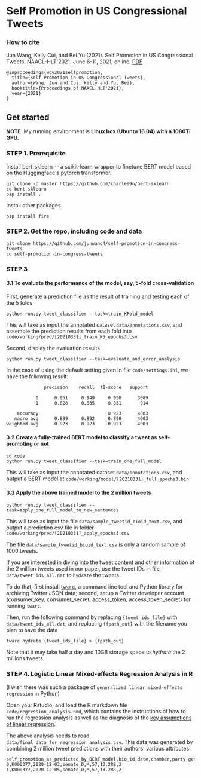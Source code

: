 # Self Promotion in US Congressional Tweets

### How to cite ###
Jun Wang, Kelly Cui, and Bei Yu (2021). 
Self Promotion in US Congressional Tweets.
NAACL-HLT'2021.
June 6-11, 2021, online.
[PDF](https://github.com/junwang4/self-promotion-in-congress-tweets/blob/main/document/NAACL2021_self_promotion_in_congress_tweets.pdf)

```
@inproceedings{wcy2021selfpromotion,
  title={Self Promotion in US Congressional Tweets},
  author={Wang, Jun and Cui, Kelly and Yu, Bei},
  booktitle={Proceedings of NAACL-HLT'2021},
  year={2021}
}
```


## Get started

**NOTE**: My running environment is **Linux box (Ubuntu 16.04) with a 1080Ti GPU**.

### STEP 1. Prerequisite

Install bert-sklearn --
a scikit-learn wrapper to finetune BERT model based on the Huggingface's pytorch transformer.
```
git clone -b master https://github.com/charles9n/bert-sklearn
cd bert-sklearn
pip install .
```

Install other packages
```
pip install fire
```


### STEP 2. Get the repo, including code and data
```
git clone https://github.com/junwang4/self-promotion-in-congress-tweets
cd self-promotion-in-congress-tweets
```

### STEP 3

#### 3.1 To evaluate the performance of the model, say, 5-fold cross-validation 

First, generate a prediction file as the result of training and testing each of the 5 folds
```
python run.py tweet_classifier --task=train_KFold_model
```
This will take as input the annotated dataset `data/annotations.csv`,
and assemble the prediction results from each fold into `code/working/pred/[20210331]_train_K5_epochs3.csv`

Second, display the evaluation results

```
python run.py tweet_classifier --task=evaluate_and_error_analysis
```
In the case of using the default setting given in file `code/settings.ini`,
we have the following result:
```
              precision    recall  f1-score   support

           0      0.951     0.949     0.950      3089
           1      0.828     0.835     0.831       914

    accuracy                          0.923      4003
   macro avg      0.889     0.892     0.890      4003
weighted avg      0.923     0.923     0.923      4003

```

#### 3.2 Create a fully-trained BERT model to classify a tweet as self-promoting or not
```
cd code
python run.py tweet_classifier --task=train_one_full_model
```
This will take as input the annotated dataset `data/annotations.csv`,
and output a BERT model at `code/working/model/[20210331]_full_epochs3.bin`


#### 3.3 Apply the above trained model to the 2 million tweets 

```
python run.py tweet_classifier --task=apply_one_full_model_to_new_sentences
```
This will take as input the file `data/sample_tweetid_bioid_text.csv`, 
and output a prediction csv file in folder `code/working/pred/[20210331]_apply_epochs3.csv`

The file `data/sample_tweetid_bioid_text.csv` is only a random sample of 1000 tweets.

If you are interested in diving into the tweet content and other information of the 2 million tweets used in our paper,
use the tweet IDs in file `data/tweet_ids_all.dat` to `hydrate` the tweets.

To do that, first 
install [twarc](https://twarc-project.readthedocs.io/en/latest/),
a command line tool and Python library for archiving Twitter JSON data;
second, setup a Twitter developer account (consumer_key, consumer_secret, access_token, access_token_secret)
for running `twarc`.

Then, run the following command by replacing `{tweet_ids_file}` with 
`data/tweet_ids_all.dat`, and replacing `{fpath_out}` with the filename you plan to save the data
```
twarc hydrate {tweet_ids_file} > {fpath_out}
```
Note that it may take half a day and 10GB storage space to *hydrate* the 2 millions tweets.


### STEP 4. Logistic Linear Mixed-effects Regression Analysis in R
(I wish there was such a package of `generalized linear mixed-effects regression` in Python)

Open your Rstudio, and load the R markdown file `code/regression_analysis.Rmd`,
which contains the instructions of how to run the regression analysis as well as the 
diagnosis of the [key assumptions of linear regression](https://www.youtube.com/watch?v=0MFpOQRY0rw&list=PLily2kOoFdaCiyDq3K5D9nP5OQQYbG4nl&index=2).

The above analysis needs to read  `data/final_data_for_regression_analysis.csv`. 
This data was generated by combining 2 million tweet predictions with their authors' various attributes
```
self_promotion_as_predicted_by_BERT_model,bio_id,date,chamber,party,gender,age,followers_log,num_terms
0,K000377,2020-12-03,senate,D,M,57,13.288,2
1,K000377,2020-12-05,senate,D,M,57,13.288,2
```
